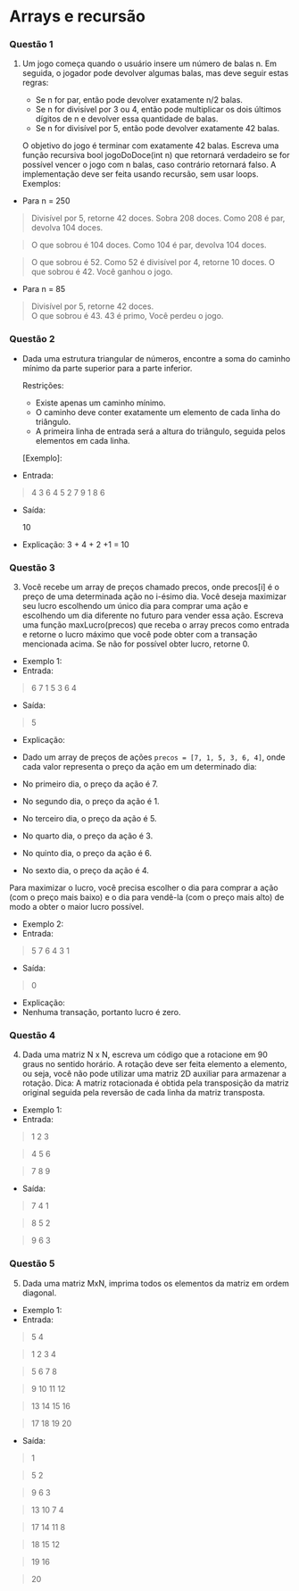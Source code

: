 
# Arrays e recursão

### Questão 1

 1. Um jogo começa quando o usuário insere um número de balas n. Em seguida, o jogador pode devolver algumas balas, mas deve seguir estas regras:

     - Se n for par, então pode devolver exatamente n/2 balas.
     - Se n for divisível por 3 ou 4, então pode multiplicar os dois últimos dígitos de n e devolver essa quantidade de balas.
     - Se n for divisível por 5, então pode devolver exatamente 42 balas.
   
    O objetivo do jogo é terminar com exatamente 42 balas. Escreva uma função recursiva bool jogoDoDoce(int n) que retornará verdadeiro se for possível vencer o jogo com n balas, caso contrário retornará falso. A implementação deve ser feita usando recursão, sem usar loops.
    Exemplos:

 

 - Para n = 250
 
> Divisível por 5, retorne 42 doces.  Sobra 208 doces.
> Como 208 é par, devolva 104 doces.
 
> O que sobrou é 104 doces.
> Como 104 é par, devolva 104 doces.
 
> O que sobrou é 52.
> Como 52 é divisível por 4, retorne 10 doces.
> O que sobrou é 42. Você ganhou o jogo.

 - Para n = 85

> Divisível por 5, retorne 42 doces.  
> O que sobrou é 43. 43 é primo, Você perdeu o jogo.

### Questão 2


 - Dada uma estrutura triangular de números, encontre a soma do caminho mínimo da parte superior para a parte inferior.

     Restrições:
     
     - Existe apenas um caminho mínimo.
      - O caminho deve conter exatamente um elemento de cada linha do triângulo.
      - A primeira linha de entrada será a altura do triângulo, seguida pelos elementos em cada linha.
     
      [Exemplo]:

- Entrada:

 > 4
 > 3
 > 6 4
 > 5 2 7
 > 9 1 8 6
- Saída:

   10

- Explicação: 3 + 4 + 2 +1 = 10

### Questão 3

     
 3. Você recebe um array de preços chamado precos, onde precos[i] é o preço de uma determinada ação no i-ésimo dia. Você deseja maximizar seu lucro escolhendo um único dia para comprar uma ação e escolhendo um dia diferente no futuro para vender essa ação. Escreva uma função maxLucro(precos) que receba o array precos como entrada e retorne o lucro máximo que você pode obter com a transação mencionada acima. Se não for possível obter lucro, retorne 0.

- Exemplo 1:
- Entrada:
> 6
> 7 1 5 3 6 4

- Saída:
> 5

- Explicação:
- Dado um array de preços de ações `precos = [7, 1, 5, 3, 6, 4]`, onde cada valor representa o preço da ação em um determinado dia:

-   No primeiro dia, o preço da ação é 7.
-   No segundo dia, o preço da ação é 1.
-   No terceiro dia, o preço da ação é 5.
-   No quarto dia, o preço da ação é 3.
-   No quinto dia, o preço da ação é 6.
-   No sexto dia, o preço da ação é 4.

Para maximizar o lucro, você precisa escolher o dia para comprar a ação (com o preço mais baixo) e o dia para vendê-la (com o preço mais alto) de modo a obter o maior lucro possível.


- Exemplo 2:
- Entrada:
> 5
> 7 6 4 3 1

- Saída:
> 0
 
  - Explicação:
  - Nenhuma transação, portanto lucro é zero.

### Questão 4


4. Dada uma matriz N x N, escreva um código que a rotacione em 90 graus no sentido horário. A rotação deve ser feita elemento a elemento, ou seja, você não pode utilizar uma matriz 2D auxiliar para armazenar a rotação. Dica: A matriz rotacionada é obtida pela transposição da matriz original seguida pela reversão de cada linha da matriz transposta.

- Exemplo 1:
- Entrada:
> 1 2 3

>4 5 6

> 7 8 9

- Saída:

> 7 4 1

>8 5 2

> 9 6 3

### Questão 5

5. Dada uma matriz MxN, imprima todos os elementos da matriz em ordem diagonal.
- Exemplo 1:
- Entrada:
> 5 4

> 1 2 3 4

> 5 6 7 8

> 9 10 11 12

> 13 14 15 16

> 17 18 19 20
- Saída:

> 1

> 5 2

> 9 6 3

> 13 10 7 4

> 17 14 11 8

> 18 15 12

> 19 16

> 20
